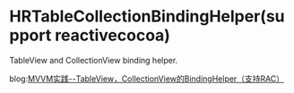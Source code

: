 HRTableCollectionBindingHelper(support reactivecocoa)
==========================

TableView and CollectionView binding helper.

blog:[MVVM实践--TableView，CollectionView的BindingHelper（支持RAC）][1]




[1]: http://rannie.github.io/ios/2014/11/05/MVVM-TableViewandCollectionView.html
